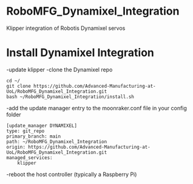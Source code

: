 # RoboMFG_Dynamixel_Integration
Klipper integration of Robotis Dynamixel servos 

# Install Dynamixel Integration

-update klipper
-clone the Dynamixel repo
```
cd ~/
git clone https://github.com/Advanced-Manufacturing-at-UoL/RoboMFG_Dynamixel_Integration.git
bash ~/RoboMFG_Dynamixel_Integration/install.sh
```
-add the update manager entry to the moonraker.conf file in your config folder
```
[update_manager DYNAMIXEL]
type: git_repo
primary_branch: main
path: ~/RoboMFG_Dynamixel_Integration
origin: https://github.com/Advanced-Manufacturing-at-UoL/RoboMFG_Dynamixel_Integration.git
managed_services:
	klipper
```
-reboot the host controller (typically a Raspberry Pi)
